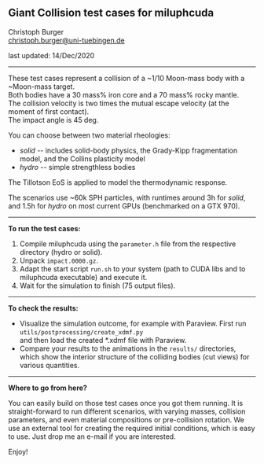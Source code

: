 Giant Collision test cases for miluphcuda
-----------------------------------------

Christoph Burger  
christoph.burger@uni-tuebingen.de

last updated: 14/Dec/2020

-----------------------------------------

These test cases represent a collision of a ~1/10 Moon-mass body with a ~Moon-mass target.  
Both bodies have a 30 mass% iron core and a 70 mass% rocky mantle.  
The collision velocity is two times the mutual escape velocity (at the moment of first contact).  
The impact angle is 45 deg.

You can choose between two material rheologies:

* *solid* -- includes solid-body physics, the Grady-Kipp fragmentation model, and the Collins plasticity model
* *hydro* -- simple strengthless bodies

The Tillotson EoS is applied to model the thermodynamic response.

The scenarios use ~60k SPH particles, with runtimes around 3h for *solid*, and 1.5h for *hydro* on most current GPUs (benchmarked on a GTX 970).

-----------------------------------------

**To run the test cases:**

1. Compile miluphcuda using the `parameter.h` file from the respective directory (hydro or solid).
2. Unpack `impact.0000.gz`.
3. Adapt the start script `run.sh` to your system (path to CUDA libs and to miluphcuda executable) and execute it.
4. Wait for the simulation to finish (75 output files).

-----------------------------------------

**To check the results:**

* Visualize the simulation outcome, for example with Paraview. First run   
  `utils/postprocessing/create_xdmf.py`  
  and then load the created *.xdmf file with Paraview.
* Compare your results to the animations in the `results/` directories, which show the interior structure of the colliding bodies (cut views) for various quantities.

-----------------------------------------

**Where to go from here?**

You can easily build on those test cases once you got them running. It is straight-forward to run different scenarios,
with varying masses, collision parameters, and even material compositions or pre-collision rotation. We use an external
tool for creating the required initial conditions, which is easy to use. Just drop me an e-mail if you are interested.

Enjoy!

